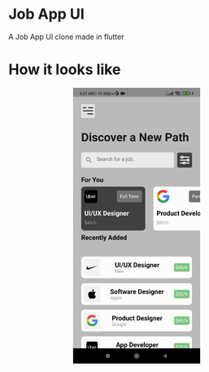 # Job App UI
A Job App UI clone made in flutter

# How it looks like
<p align = "center">
<img width = 250 src = "./screenshots/jobUI.gif">
</p>